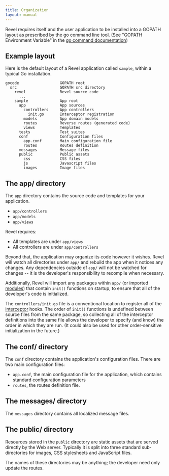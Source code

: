 ```yaml
---
title: Organization
layout: manual
---
```



Revel requires itself and the user application to be installed into a GOPATH layout as prescribed by the go command line tool.  (See "GOPATH Environment Variable" in the [go command documentation](http://golang.org/cmd/go/))

## Example layout

Here is the default layout of a Revel application called `sample`, within a
typical Go installation.

	gocode                  GOPATH root
	  src                   GOPATH src directory
	    revel               Revel source code
	      ...
	    sample              App root
	      app               App sources
	        controllers     App controllers
	          init.go       Interceptor registration
	        models          App domain models
	        routes          Reverse routes (generated code)
	        views           Templates
	      tests             Test suites
	      conf              Configuration files
	        app.conf        Main configuration file
	        routes          Routes definition
	      messages          Message files
	      public            Public assets
	        css             CSS files
	        js              Javascript files
	        images          Image files


## The app/ directory

The `app` directory contains the source code and templates for your application.
- `app/controllers`
- `app/models`
- `app/views`

Revel requires:
- All templates are under `app/views`
- All controllers are under `app/controllers`

Beyond that, the application may organize its code however it wishes.  Revel
will watch all directories under `app/` and rebuild the app when it
notices any changes.  Any dependencies outside of `app/` will not be watched for
changes -- it is the developer's responsibility to recompile when necessary.

Additionally, Revel will import any packages within `app/` (or imported
[modules](modules.html)) that contain `init()` functions on startup, to ensure
that all of the developer's code is initialized.

The `controllers/init.go` file is a conventional location to register all of the
[interceptor](interceptors.html) hooks.  The order of `init()` functions is
undefined between source files from the same package, so collecting all of the
interceptor definitions into the same file allows the developer to specify (and
know) the order in which they are run.  (It could also be used for other
order-sensitive initialization in the future.)

## The conf/ directory

The `conf` directory contains the application's configuration files. There are
two main configuration files:

- `app.conf`, the main configuration file for the application, which contains
  standard configuration parameters
- `routes`, the routes definition file.

## The messages/ directory

The `messages` directory contains all localized message files.

## The public/ directory

Resources stored in the `public` directory are static assets that are served
directly by the Web server.  Typically it is split into three standard
sub-directories for images, CSS stylesheets and JavaScript files.

The names of these directories may be anything; the developer need only update
the routes.
